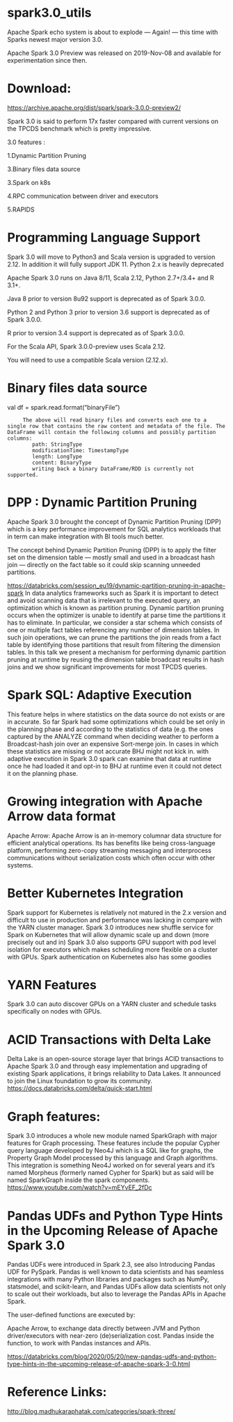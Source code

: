 # spark3.0_utils
Apache Spark echo system is about to explode — Again! — this time with Sparks newest major version 3.0.

Apache Spark 3.0 Preview was released on 2019-Nov-08 and available for experimentation since then.

# Download: 
   https://archive.apache.org/dist/spark/spark-3.0.0-preview2/


Spark 3.0 is said to perform 17x faster compared with current versions on the TPCDS benchmark which is pretty impressive.

3.0 features :
 
 1.Dynamic Partition Pruning
 
 3.Binary files data source
 
 3.Spark on k8s
  
 4.RPC communication between driver and executors
 
 5.RAPIDS
 
 


# Programming Language Support
  Spark 3.0 will move to Python3 and Scala version is upgraded to version 2.12. In addition it will fully support JDK 11. Python 2.x is heavily deprecated

  Apache Spark 3.0 runs on Java 8/11, Scala 2.12, Python 2.7+/3.4+ and R 3.1+.

  Java 8 prior to version 8u92 support is deprecated as of Spark 3.0.0.

  Python 2 and Python 3 prior to version 3.6 support is deprecated as of Spark 3.0.0.

  R prior to version 3.4 support is deprecated as of Spark 3.0.0.

  For the Scala API, Spark 3.0.0-preview uses Scala 2.12.

  You will need to use a compatible Scala version (2.12.x).
  

# Binary files data source
  val df = spark.read.format(“binaryFile”)
```        
     The above will read binary files and converts each one to a single row that contains the raw content and metadata of the file. The DataFrame will contain the following columns and possibly partition columns:
        path: StringType
        modificationTime: TimestampType
        length: LongType
        content: BinaryType
        writing back a binary DataFrame/RDD is currently not supported.
```

# DPP : Dynamic Partition Pruning
 Apache Spark 3.0 brought the concept of Dynamic Partition Pruning (DPP) which is a key performance improvement for SQL analytics workloads that in term can make integration with BI tools much better.

 The concept behind Dynamic Partition Pruning (DPP) is to apply the filter set on the dimension table — mostly small and used in a broadcast hash join — directly on the fact table so it could skip scanning unneeded partitions.

 https://databricks.com/session_eu19/dynamic-partition-pruning-in-apache-spark
 In data analytics frameworks such as Spark it is important to detect and avoid scanning data that is irrelevant to the executed query, an optimization which is known as partition pruning. Dynamic partition pruning occurs when the optimizer is unable to identify at parse time the partitions it has to eliminate. In particular, we consider a star schema which consists of one or multiple fact tables referencing any number of dimension tables.
  In such join operations, we can prune the partitions the join reads from a fact table by identifying those partitions that result from filtering the dimension tables. In this talk we present a mechanism for performing dynamic partition pruning at runtime by reusing the dimension table broadcast results in hash joins and we show significant improvements for most TPCDS queries.


# Spark SQL: Adaptive Execution
  This feature helps in where statistics on the data source do not exists or are in accurate. So far Spark had some optimizations which could be set only in the planning phase and according to the statistics of data (e.g. the ones captured by the ANALYZE command when deciding weather to perform a Broadcast-hash join over an expensive Sort-merge join. In cases in which these statistics are missing or not accurate BHJ might not kick in. with adaptive execution in Spark 3.0 spark can examine that data at runtime once he had loaded it and opt-in to BHJ at runtime even it could not detect it on the planning phase.
  
# Growing integration with Apache Arrow data format
  Apache Arrow: Apache Arrow is an in-memory columnar data structure for efficient analytical operations. Its has benefits like being cross-language platform, performing zero-copy streaming messaging and interprocess communications without serialization costs which often occur with other systems.

# Better Kubernetes Integration
  Spark support for Kubernetes is relatively not matured in the 2.x version and difficult to use in production and performance was lacking in compare with the YARN cluster manager. Spark 3.0 introduces new shuffle service for Spark on Kubernetes that will allow dynamic scale up and down (more precisely out and in)
  Spark 3.0 also supports GPU support with pod level isolation for executors which makes scheduling more flexible on a cluster with GPUs. Spark authentication on Kubernetes also has some goodies
  
# YARN Features
  Spark 3.0 can auto discover GPUs on a YARN cluster and schedule tasks specifically on nodes with GPUs.    
   
# ACID Transactions with Delta Lake
   Delta Lake is an open-source storage layer that brings ACID transactions to Apache Spark 3.0 and through easy implementation and upgrading of existing Spark applications, it brings reliability to Data Lakes. It announced to join the Linux foundation to grow its community.
   https://docs.databricks.com/delta/quick-start.html

# Graph features:
  Spark 3.0 introduces a whole new module named SparkGraph with major features for Graph processing. 
  These features include the popular Cypher query language developed by Neo4J which is a SQL like for graphs, the Property Graph Model processed by this language and Graph algorithms. This integration is something Neo4J worked on for several years and it’s named Morpheus (formerly named Cypher for Spark) but as said will be named SparkGraph inside the spark components.
  https://www.youtube.com/watch?v=mEYvEF_2fDc

# Pandas UDFs and Python Type Hints in the Upcoming Release of Apache Spark 3.0
 Pandas UDFs were introduced in Spark 2.3, see also Introducing Pandas UDF for PySpark. Pandas is well known to data scientists and has seamless integrations with many Python libraries and packages such as NumPy, statsmodel, and scikit-learn, and Pandas UDFs allow data scientists not only to scale out their workloads, but also to leverage the Pandas APIs in Apache Spark.

 The user-defined functions are executed by:

 Apache Arrow, to exchange data directly between JVM and Python driver/executors with near-zero (de)serialization cost.
Pandas inside the function, to work with Pandas instances and APIs.

 https://databricks.com/blog/2020/05/20/new-pandas-udfs-and-python-type-hints-in-the-upcoming-release-of-apache-spark-3-0.html 
 
 # Reference Links:
   http://blog.madhukaraphatak.com/categories/spark-three/
   
  
    
